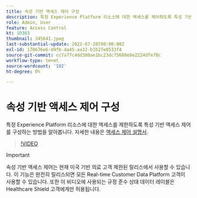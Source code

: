 ```yaml
---
title: 속성 기반 액세스 제어 구성
description: 특정 Experience Platform 리소스에 대한 액세스를 제어하도록 특성 기반 액세스 제어를 구성하는 방법을 알아봅니다.
role: Admin, User
feature: Access Control
kt: 10363
thumbnail: 345641.jpeg
last-substantial-update: 2022-07-28T00:00:00Z
exl-id: 170676e6-d9fb-4a45-aa32-b1b27e8533f4
source-git-commit: cc7a77c4dd380ae1bc23dc75608e8e2224dfe78c
workflow-type: tm+mt
source-wordcount: '102'
ht-degree: 0%

---
```


# 속성 기반 액세스 제어 구성

특정 Experience Platform 리소스에 대한 액세스를 제한하도록 특성 기반 액세스 제어를 구성하는 방법을 알아봅니다. 자세한 내용은 [액세스 제어 설명서](https://experienceleague.adobe.com/docs/experience-platform/access-control/abac/overview.html).

>[!VIDEO](https://video.tv.adobe.com/v/345641?quality=12&learn=on)

>[!IMPORTANT]
>
> 속성 기반 액세스 제어는 현재 미국 기반 의료 고객 제한된 릴리스에서 사용할 수 있습니다. 이 기능은 완전히 릴리스되면 모든 Real-time Customer Data Platform 고객이 사용할 수 있습니다. 또한 이 비디오에 사용되는 규정 준수 상태 데이터 레이블은 Healthcare Shield 고객에게만 허용됩니다.
